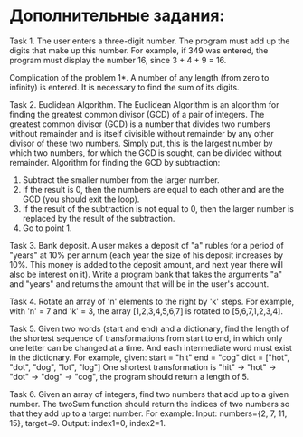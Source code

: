 # Дополнительные задания:
Task 1.
The user enters a three-digit number.
The program must add up the digits that make up this number.
For example, if 349 was entered, the program must display the number 16, since
3 + 4 + 9 = 16.

Complication of the problem 1*.
A number of any length (from zero to infinity) is entered. It is necessary to find the sum of its
digits.

Task 2.
Euclidean Algorithm.
The Euclidean Algorithm is an algorithm for finding the greatest common divisor (GCD) of a pair of integers.
The greatest common divisor (GCD) is a number that divides two numbers without remainder
and is itself divisible without remainder by any other divisor of these two numbers. Simply put, 
this is the largest number by which two numbers, for which the GCD is sought, can be divided without remainder.
Algorithm for finding the GCD by subtraction:
1. Subtract the smaller number from the larger number.
2. If the result is 0, then the numbers are equal to each other and are the GCD
   (you should exit the loop).
3. If the result of the subtraction is not equal to 0, then the larger number is replaced by the
   result of the subtraction.
4. Go to point 1.

Task 3.
Bank deposit.
A user makes a deposit of "a" rubles for a period of "years" at 10% per annum
(each year the size of his deposit increases by 10%. This money is added to
the deposit amount, and next year there will also be interest on it).
Write a program bank that takes the arguments "a" and "years" and returns
the amount that will be in the user's account.

Task 4.
Rotate an array of 'n' elements to the right by 'k' steps.
For example, with 'n' = 7 and 'k' = 3, the array [1,2,3,4,5,6,7] is rotated to [5,6,7,1,2,3,4].

Task 5.
Given two words (start and end) and a dictionary, find the length of the shortest
sequence of transformations from start to end, in which only one letter can be changed at a time.
And each intermediate word must exist in the dictionary.
For example, given:
start = "hit"
end = "cog"
dict = ["hot", "dot", "dog", "lot", "log"]
One shortest transformation is "hit" -> "hot" -> "dot" -> "dog" -> "cog",
the program should return a length of 5.

Task 6.
Given an array of integers, find two numbers that add up to a given number.
The twoSum function should return the indices of two numbers so that they add up to a target number.
For example:
Input: numbers={2, 7, 11, 15}, target=9.
Output: index1=0, index2=1.
